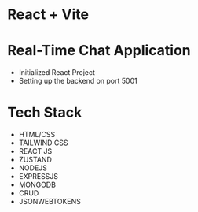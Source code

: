 # React + Vite

# Real-Time Chat Application

- Initialized React Project
- Setting up the backend on port 5001

# Tech Stack

- HTML/CSS
- TAILWIND CSS
- REACT JS
- ZUSTAND
- NODEJS
- EXPRESSJS
- MONGODB
- CRUD
- JSONWEBTOKENS
